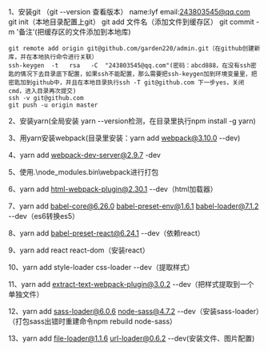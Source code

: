 1、安装git 
	（git --version 查看版本） name:lyf email:243803545@qq.com  
	git init（本地目录配置上git）
	git add 文件名（添加文件到缓存区）
	git commit -m '备注'(把缓存区的文件添加到本地库)
	
	git remote add origin git@github.com/garden220/admin.git（在github创建新库，并在本地执行命令进行关联）
	ssh-keygen  -t   rsa   -C  "243803545@qq.com"(密码：abcd888，在没有ssh密匙的情况下去目录底下配置，如果ssh不能配置，那么需要把ssh-keygen加到环境变量里，把密匙加到github中，并且在本地目录执行ssh -T git@github.com 下一步yes，关闭cmd，进入目录再次提交)
	ssh -v git@github.com
	git push -u origin master

2、安装yarn(全局安装 yarn --version检测，在目录里执行npm install -g yarn)

3、用yarn安装webpack(目录里安装：yarn add webpack@3.10.0 --dev)

4、yarn add webpack-dev-server@2.9.7 -dev

5、使用.\node_modules\.bin\webpack进行打包

6、yarn add html-webpack-plugin@2.30.1 --dev（html加载器）

7、yarn add babel-core@6.26.0 babel-preset-env@1.6.1 babel-loader@7.1.2 --dev（es6转换es5）

8、yarn add babel-preset-react@6.24.1 --dev（依赖react）

9、yarn add react react-dom（安装react）

10、yarn add style-loader css-loader --dev（提取样式）

11、yarn add extract-text-webpack-plugin@3.0.2 --dev（把样式提取到一个单独文件）

12、yarn add sass-loader@6.0.6 node-sass@4.7.2 --dev（安装sass-loader）（打包sass出错时重建命令npm rebuild node-sass）

13、yarn add file-loader@1.1.6 url-loader@0.6.2 --dev(安装文件、图片配置)
